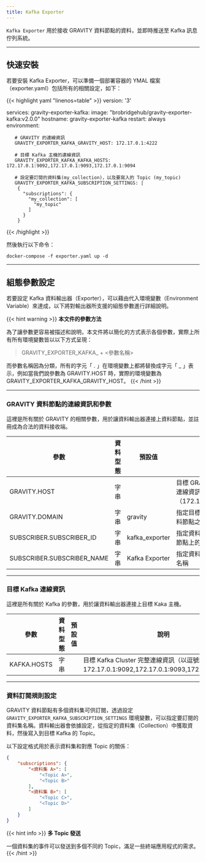 ```yaml
---
title: Kafka Exporter
---
```


`Kafka Exporter` 用於接收 GRAVITY 資料節點的資料，並即時推送至 Kafka 訊息佇列系統。

---

## 快速安裝

若要安裝 Kafka Exporter，可以準備一個部署容器的 YMAL 檔案（exporter.yaml）包括所有的相關設定，如下：

{{< highlight yaml "linenos=table" >}}
version: '3'

services:
   gravity-exporter-kafka:
     image: "brobridgehub/gravity-exporter-kafka:v2.0.0"
     hostname: gravity-exporter-kafka
     restart: always
     environment:

       # GRAVITY 的連線資訊
       GRAVITY_EXPORTER_KAFKA_GRAVITY_HOST: 172.17.0.1:4222

       # 目標 Kafka 主機的連線資訊
       GRAVITY_EXPORTER_KAFKA_KAFKA_HOSTS: 172.17.0.1:9092,172.17.0.1:9093,172.17.0.1:9094

       # 設定要訂閱的資料集(my_collection)，以及要寫入的 Topic (my_topic)
       GRAVITY_EXPORTER_KAFKA_SUBSCRIPTION_SETTINGS: |
        {
          "subscriptions": {
            "my_collection": [
              "my_topic"
            ]
          }
        }
{{< /highlight >}}

然後執行以下命令：

```shell
docker-compose -f exporter.yaml up -d
```

---

## 組態參數設定

若要設定 Kafka 資料輸出器（Exporter），可以藉由代入環境變數（Environment Variable）來達成，以下將對輸出器所支援的組態參數進行詳細說明。

{{< hint warning >}}
**本文件的參數方法**

為了讓參數更容易被描述和說明，本文件將以簡化的方式表示各個參數，實際上所有所有環境變數皆以以下方式呈現：

> GRAVITY_EXPORTER_KAFKA_ + <參數名稱>

而參數名稱因為分類，所有的字元「 . 」在環境變數上都將替換成字元「 _ 」表示，例如當我們說參數為 GRAVITY.HOST 時，實際的環境變數為 GRAVITY_EXPORTER_KAFKA_GRAVITY_HOST。
{{< /hint >}}

---

### GRAVITY 資料節點的連線資訊和參數

這裡是所有關於 GRAVITY 的相關參數，用於讓資料輸出器連接上資料節點，並註冊成為合法的資料接收端。

參數						| 資料型態	| 預設值				| 說明
---						| ---		| ---					| ---
GRAVITY.HOST					| 字串		|					| 目標 GRAVITY 之完整連線資訊（172.17.0.1:4222）
GRAVITY.DOMAIN					| 字串		| gravity				| 指定目標 GRAVITY 資料節點之 Domain
SUBSCRIBER.SUBSCRIBER_ID			| 字串		| kafka_exporter			| 指定資料輸出器在資料節點上的唯一識別 ID
SUBSCRIBER.SUBSCRIBER_NAME			| 字串		| Kafka Exporter			| 指定資料輸出器的顯示名稱

---

### 目標 Kafka 連線資訊

這裡是所有關於 Kafka 的參數，用於讓資料輸出器連接上目標 Kaka 主機。

參數				| 資料型態	| 預設值	| 說明
---				| ---		| ---		| ---
KAFKA.HOSTS			| 字串		|		| 目標 Kafka Cluster 完整連線資訊（以逗號隔開，如：172.17.0.1:9092,172.17.0.1:9093,172.17.0.1:9094）

---

### 資料訂閱規則設定

GRAVITY 資料節點有多個資料集可供訂閱，透過設定 `GRAVITY_EXPORTER_KAFKA_SUBSCRIPTION_SETTINGS` 環境變數，可以指定要訂閱的資料集名稱。資料輸出器會依據設定，從指定的資料集（Collection）中獲取資料，然後寫入到目標 Kafka 的 Topic。

以下設定格式用於表示資料集和對應 Topic 的關係：

```json
{
	"subscriptions": {
		"<資料集 A>": [
			"<Topic A>",
			"<Topic B>"
		],
		"<資料集 B>": [
			"<Topic C>",
			"<Topic D>"
		]
	}
}
```

{{< hint info >}}
**多 Topic 發送**

一個資料集的事件可以發送到多個不同的 Topic，滿足一些終端應用程式的需求。
{{< /hint >}}
